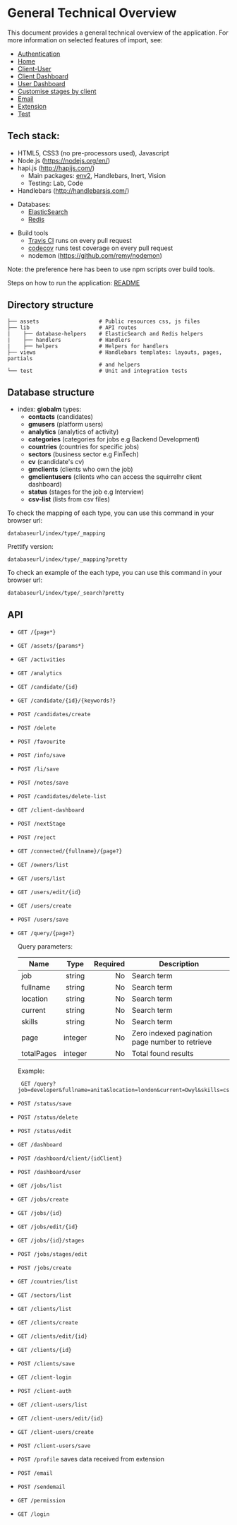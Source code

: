 # General Technical Overview

This document provides a general technical overview of the application. For more information on selected features of import, see:
- [Authentication](./authentication.md)
- [Home](./home.md)
- [Client-User]('./client-user.md')
- [Client Dashboard]('./client-user-dashboard.md')
- [User Dashboard](./user-dashboard.md)
- [Customise stages by client](./customise-stages.md)
- [Email](./email.md)
- [Extension]('./extension.md')
- [Test](./test.md)


## Tech stack:

- HTML5, CSS3 (no pre-processors used), Javascript
- Node.js (https://nodejs.org/en/)
- hapi.js (http://hapijs.com/)
  - Main packages: [env2](https://github.com/dwyl/env2), Handlebars, Inert, Vision
  - Testing: Lab, Code
- Handlebars (http://handlebarsjs.com/)
* Databases:
  - [ElasticSearch](https://www.elastic.co/)
  - [Redis](http://redis.io/)
  
- Build tools
  + [Travis CI](http://travis-ci.org) runs on every pull request
  + [codecov](https://codecov.io/) runs test coverage on every pull request
  + nodemon (https://github.com/remy/nodemon)

Note: the preference here has been to use npm scripts over build tools.

Steps on how to run the application: [README](https://github.com/FAC-GM/app/blob/master/README.md)

## Directory structure

```
├── assets                   # Public resources css, js files
├── lib                      # API routes
|    ├── database-helpers    # ElasticSearch and Redis helpers
|    ├── handlers            # Handlers
|    ├── helpers             # Helpers for handlers
├── views                    # Handlebars templates: layouts, pages, partials
                             # and helpers
└── test                     # Unit and integration tests
```

## Database structure

- index: **globalm** types:
  - **contacts** (candidates)
  - **gmusers**  (platform users)
  - **analytics** (analytics of activity)
  - **categories** (categories for jobs e.g Backend Development)
  - **countries** (countries for specific jobs)
  - **sectors** (business sector e.g FinTech)
  - **cv** (candidate's cv)
  - **gmclients** (clients who own the job)
  - **gmclientusers** (clients who can access the squirrelhr client dashboard)
  - **status** (stages for the job e.g Interview)
  - **csv-list** (lists from csv files)

To check the mapping of each type, you can use this command in your browser url:

```
databaseurl/index/type/_mapping
```

Prettify version:

```
databaseurl/index/type/_mapping?pretty
```

To check an example of the each type, you can use this command in your browser url:

```
databaseurl/index/type/_search?pretty
```

## API

- ```GET /{page*}```
- ```GET /assets/{params*}```
- ```GET /activities```
- ```GET /analytics```
- ```GET /candidate/{id}```
- ```GET /candidate/{id}/{keywords?}```
- ```POST /candidates/create```
- ```POST /delete```
- ```POST /favourite```
- ```POST /info/save```
- ```POST /li/save```
- ```POST /notes/save```
- ```POST /candidates/delete-list```
- ```GET /client-dashboard```
- ```POST /nextStage```
- ```POST /reject```
- ```GET /connected/{fullname}/{page?}```
- ```GET /owners/list```

- ```GET /users/list```
- ```GET /users/edit/{id}```
- ```GET /users/create```
- ```POST /users/save```

- ```GET /query/{page?}```

  Query parameters:

  | Name     |      Type     | Required | Description                                     |
  |----------|:-------------:|---------:|-------------------------------------------------|
  | job      |    string     |    No    | Search term                                     |
  | fullname |    string     |    No    | Search term                                     |
  | location |    string     |    No    | Search term                                     |
  | current  |    string     |    No    | Search term                                     |
  | skills   |    string     |    No    | Search term                                     |
  | page     |    integer    |    No    | Zero indexed pagination page number to retrieve |
  |totalPages|    integer    |    No    | Total found results                             |


  Example:

  ```
   GET /query?job=developer&fullname=anita&location=london&current=Dwyl&skills=css%2C+js&page=1&totalPages=1348
  ```

- ```POST /status/save```
- ```POST /status/delete```
- ```POST /status/edit```

- ```GET /dashboard```
- ```POST /dashboard/client/{idClient}```
- ```POST /dashboard/user```

- ```GET /jobs/list```
- ```GET /jobs/create```
- ```GET /jobs/{id}```
- ```GET /jobs/edit/{id}```
- ```GET /jobs/{id}/stages```
- ```POST /jobs/stages/edit```
- ```POST /jobs/create```
- ```GET /countries/list```
- ```GET /sectors/list```

- ```GET /clients/list```
- ```GET /clients/create```
- ```GET /clients/edit/{id}```
- ```GET /clients/{id}```
- ```POST /clients/save```

- ```GET /client-login```
- ```POST /client-auth```
- ```GET /client-users/list```
- ```GET /client-users/edit/{id}```
- ```GET /client-users/create```
- ```POST /client-users/save```

- ```POST /profile``` saves data received from extension

- ```POST /email```
- ```POST /sendemail```

- ```GET /permission```
- ```GET /login```